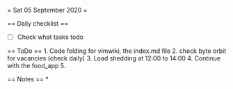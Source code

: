 = Sat 05 September 2020 =

== Daily checklist ==

* [ ] Check what tasks todo

== ToDo ==
    1. Code folding for vimwiki, the index.md file
	2. check byte orbit for vacancies (check daily)
	3. Load shedding at 12:00 to 14:00
	4. Continue with the food_app
	5. 

== Notes ==
    *

